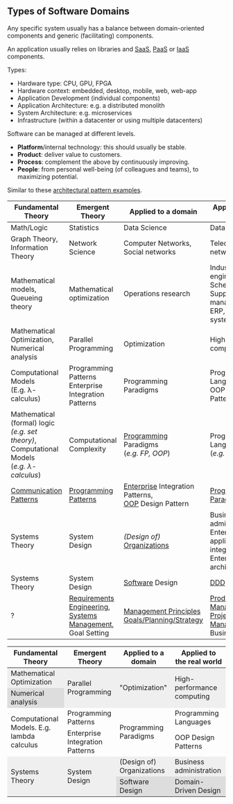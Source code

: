 ## Types of Software Domains

Any specific system usually has a balance between domain-oriented components and generic (facilitating) components.

An application usually relies on libraries and [SaaS](https://en.wikipedia.org/wiki/Software_as_a_service), [PaaS](https://en.wikipedia.org/wiki/Platform_as_a_service) or [IaaS](https://en.wikipedia.org/wiki/Infrastructure_as_a_service) components.

Types:

- Hardware type: CPU, GPU, FPGA
- Hardware context: embedded, desktop, mobile, web, web-app
- Application Development (individual components)
- Application Architecture: e.g. a distributed monolith
- System Architecture: e.g. microservices
- Infrastructure (within a datacenter or using multiple datacenters)



Software can be managed at different levels.

- **Platform**/internal technology: this should usually be stable.
- **Product**: deliver value to customers.
- **Process**: complement the above by continuously improving.
- **People**: from personal well-being (of colleagues and teams), to maximizing potential.





Similar to these [architectural pattern examples](https://en.wikipedia.org/wiki/Architectural_pattern#Examples).

| Fundamental Theory                                           | Emergent Theory                                              | Applied to a domain                                          | Applied to the real world                                    |
| ------------------------------------------------------------ | ------------------------------------------------------------ | ------------------------------------------------------------ | ------------------------------------------------------------ |
| Math/Logic                                                   | Statistics                                                   | Data Science                                                 | Data Engineering                                             |
| Graph Theory,<br />Information Theory                        | Network Science                                              | Computer Networks,<br />Social networks                      | Telecommunications network                                   |
| Mathematical models,<br />Queueing theory                    | Mathematical optimization                                    | Operations research                                          | Industrial engineering,<br />Scheduling,<br />Supply chain management,<br />ERP, CRM, BI, HR systems |
| Mathematical Optimization,<br />Numerical analysis           | Parallel Programming                                         | Optimization                                                 | High-performance computing                                   |
| Computational Models<br />(E.g. λ-calculus)                  | Programming Patterns<br />Enterprise Integration Patterns    | Programming Paradigms                                        | Programming Languages,<br />OOP Design Patterns              |
| Mathematical (formal) logic<br />*(e.g. set theory)*,<br />Computational Models <br />(*e.g. λ-calculus*) | Computational Complexity                                     | <u>Programming</u> Paradigms<br />(*e.g. FP, OOP*)           | Programming Languages<br />(*e.g. C, Java*)                  |
| [Communication Patterns](communication-patterns.md)          | [Programming Patterns](programming-patterns.md)              | <u>Enterprise</u> Integration Patterns,<br /><u>OOP</u> Design Pattern | [Programming Paradigms](programming-paradigms.md)            |
| Systems Theory                                               | System Design                                                | *(Design of)* [Organizations](organization-structure.md)     | Business administration,<br />Enterprise application integration,<br />Enterprise architecture |
| Systems Theory                                               | System Design                                                | <u>Software</u> Design                                       | [DDD](domain-driven-design.md)                               |
| ?                                                            | [Requirements Engineering](requirements-engineering.md),<br />[Systems Management](systems-management.md),<br />Goal Setting | [Management Principles](management-principles)<br />[Goals/Planning/Strategy](goals-planning-strategy.md) | [Product Management](product-management),<br />[Project Management](project-management),<br />Business Operations |



<table>
<thead><tr><th>Fundamental Theory</th><th>Emergent Theory</th><th>Applied to a domain</th><th>Applied to the real world</th></tr></thead>
<tbody>
  <tr>
    <td rowspan="1" style="background:#efefef;">Mathematical Optimization</td>
    <td rowspan="2" style="background:#efefef;">Parallel Programming</td>
    <td rowspan="2" style="background:#efefef;">"Optimization"</td>
    <td rowspan="2" style="background:#efefef;">High-performance computing</td>
  </tr>
  <tr>
    <td rowspan="1" style="background:#ddd;">Numerical analysis</td>
  </tr>
  <tr>
    <td rowspan="2">Computational Models. E.g. lambda calculus</td>
    <td rowspan="1">Programming Patterns</td>
    <td rowspan="2">Programming Paradigms</td>
    <td rowspan="1">Programming Languages</td>
  </tr>
  <tr>
    <td rowspan="1">Enterprise Integration Patterns</td>
    <td rowspan="1">OOP Design Patterns</td>
  </tr>
  <tr>
    <td rowspan="2" style="background:#efefef;">Systems Theory</td>
    <td rowspan="2" style="background:#efefef;">System Design</td>
    <td rowspan="1" style="background:#efefef;">(Design of) Organizations</td>
    <td rowspan="1" style="background:#efefef;">Business administration</td>
  </tr>
  <tr>
    <td rowspan="1" style="background:#ddd;">Software Design</td>
    <td rowspan="1" style="background:#ddd;">Domain-Driven Design</td>
  </tr>
</tbody>
</table>


